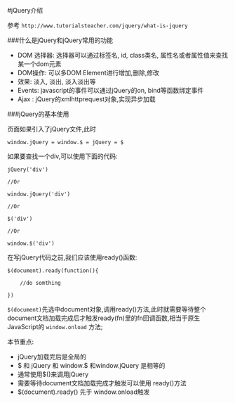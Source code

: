 
#jQuery介绍

参考 `http://www.tutorialsteacher.com/jquery/what-is-jquery
`

###什么是jQuery和jQuery常用的功能

- DOM 选择器: 选择器可以通过标签名, id, class类名, 属性名或者属性值来查找某一个dom元素
- DOM操作: 可以多DOM Element进行增加,删除,修改
- 效果: 淡入, 淡出, 淡入淡出等
- Events: javascript的事件可以通过jQuery的on, bind等函数绑定事件
- Ajax : jQuery的xmlhttprequest对象,实现异步加载

###jQuery的基本使用

页面如果引入了jQuery文件,此时

`window.jQuery = window.$ = jQuery = $`

如果要查找一个div,可以使用下面的代码:

	jQuery('div')

	//Or
	
	window.jQuery('div')
	
	//Or
	
	$('div')
	
	//Or
	
	window.$('div')

在写jQuery代码之前,我们应该使用ready()函数:

	$(document).ready(function(){
	
		//do somthing
		
	})

`$(document)`先选中document对象,调用ready()方法,此时就需要等待整个document文档加载完成后才触发ready(fn)里的fn回调函数,相当于原生JavaScript的 `window.onload` 方法;


本节重点:

* jQuery加载完后是全局的
* $ 和 jQuery 和 window.$ 和window.jQuery 是相等的
* 通常使用$()来调用jQuery
* 需要等待document文档加载完成才触发可以使用 ready()方法
* $(document).ready() 先于 window.onload触发